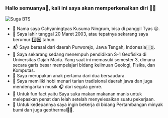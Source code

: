 ### Hallo semuanya👋, kali ini saya akan memperkenalkan diri 🙏🏻

![Suga BTS](https://c.tenor.com/g4wC_RhpyVAAAAAM/bts-suga-kiss-suga-kiss.gif)

  

- 📌 Nama saya Cahyaningtyas Kusuma Ningrum, bisa di panggil Tyas 😉.
- 🧸 Saya lahir tanggal 20 Maret 2003, atau tepatnya sekarang saya berumur 1️⃣9️⃣ tahun. 
- 📬 Saya berasal dari daerah Purworejo, Jawa Tengah, Indonesia🇮🇩. 
- 🏫 Saya sekarang sedang menempuh pendidikan S-1 Geofisika di Universitas Gajah Mada. Yang saat ini memasuki semester 3, dimana secara garis besar mempelajari bidang keilmuan Geologi, Fisika, dan Komputas. 
- 👭 Saya merupakan anak pertama dari dua bersaudara. 
- 💃 Saya memiliki hobi menari tarian tradisional daerah jawa dan juga mendengarkan musik 🎧 dari segala genre.  
- 🍫 Untuk fun fact yaitu Saya suka makan makanan manis untuk melepaskan penat dan lelah setelah menyelesaikan suatu pekerjaan. 
- 👷 Untuk kedepannya saya ingin bekerja di bidang Pertambangan minyak bumi dan juga geothermal💫💫. 
